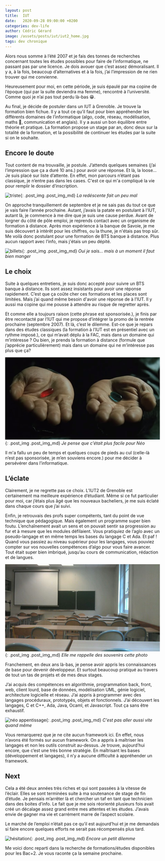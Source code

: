 ```yaml
---
layout: post
title:  IUT
date:   2020-09-28 09:00:00 +0200
categories: dev-life
author: Cédric Gérard
image: /assets/posts/iut/iut2_home.jpg
tags: dev chronique
---
```


Alors nous somme à l’été 2007 et je fais des tonnes de recherches concernant toutes les études possibles pour faire de l’informatique, ne passant pas par une licence. Je dois avouer que c’est assez démoralisant. Il y a, à la fois, beaucoup d’alternatives et à la fois, j’ai l’impression de ne rien trouver qui me convienne.

Heureusement pour moi, en cette période, je suis épaulé par ma copine de l’époque (qui par la suite deviendra ma femme), rencontré à l’université. Comme quoi je n’ai pas tout perdu là-bas 😁.

Au final, je décide de postuler dans un IUT à Grenoble. Je trouve la formation bien fichue. Il y a tout ce qu’il faut pour bien appréhender les différents domaines de l’informatique (algo, code, réseau, modélisation, maths 🤢, communication et anglais). Il y a aussi un bon équilibre entre théorie et pratique. La formation propose un stage par an, donc deux sur la totalité de la formation, et la possibilité de continuer les études par la suite si on le souhaite.  


## Encore le doute

Tout content de ma trouvaille, je postule. J’attends quelques semaines (j’ai l’impression que ça a duré 10 ans.) pour avoir une réponse. Et là, la loose… Je suis placé sur liste d’attente. En effet, mon parcours n’étant pas classique, je n’entre pas dans les cases. C'est ce qui m'a compliqué la vie pour remplir le dossier d’inscription.

![triste](https://media.giphy.com/media/7SF5scGB2AFrgsXP63/giphy.gif?cid=ecf05e47vj6do9ugekcl8ch4vnm19fykm28i9mv75nr1ryn4&rid=giphy.gif&ct=g){: .post_img .post_img_md} *La redéscente fait un peu mal*

On approche tranquillement de septembre et je ne sais pas du tout ce que je vais faire l’année prochaine. Autant, j’avais la patate en postulant à l’IUT, autant là, je commence à me dire que je suis une cause perdue. Avant de lorgner du côté de pôle emploi, je reprends contact avec un organisme de formation à distance. Après mon expérience à la banque de Savoie, je me suis découvert à intérêt pour les chiffres, ou la thune, je n'étais pas trop sûr. Me voilà donc postulant pour une formation de BTS banque à distance. Plus aucun rapport avec l’info, mais j'étais un peu dépité.

![billets](https://media.giphy.com/media/W9ncJSZLi36PC/giphy.gif?cid=ecf05e47wv1fgqj166psig9vh39jg9fzz63z56vhj1ukp364&rid=giphy.gif&ct=g){: .post_img .post_img_md} *Oui je sais... mais à un moment il faut bien manger*


## Le choix
 
Suite à quelques entretiens, je suis donc accepté pour suivre un BTS banque à distance. Ils sont assez insistants pour avoir une réponse rapidement. C’est que ça coûte cher ces formations et les places sont limitées. Mais j’ai quand même besoin d'avoir une réponse de à l’IUT. Il y aussi ma copine qui me pousse à attendre au risque de regretter après. 

Et comme elle a toujours raison (cette phrase est sponsorisée.), je finis par être recontacté par l’IUT qui me propose d’intégrer la promo de la rentrée prochaine (septembre 2007). Et là, c’est le dilemme. Est-ce que je repars dans des études classiques (la formation à l’IUT est en présentiel avec un rythme imposé.), ce qui m’avait déplu à la FAC, mais dans un domaine qui m’intéresse ? Ou bien, je prends la formation à distance (formule que j’apprécie particulièrement) mais dans un domaine qui ne m’intéresse pas plus que ça?

![matrix choix](/assets/posts/iut/choice-matrix.jpg){: .post_img .post_img_md} *Je pense que c'était plus facile pour Néo*

Il m'a fallu un peu de temps et quelques coups de pieds au cul (celle-là n’est pas sponsorisée, je m’en souviens encore.) pour me décider à persévérer dans l’informatique.

## L’éclate

Clairement, je ne regrette pas ce choix. L’IUT2 de Grenoble est certainement ma meilleure expérience d’étudiant. Même si ce fut particulier pour moi, car j’étais plus âgé que les nouveaux bacheliers, je me suis éclaté dans chaque cours que j’ai suivi.

Enfin, je retrouvais des profs super compétents, tant du point de vue technique que pédagogique. Mais également un programme super bien foutu. L’enchaînement avait un sens et on pouvait sentir sa progression au fur et à mesure que les modules défilaient. Vous pratiquiez de l’aglo avec un pseudo-langage et en même temps les bases du langage C et Ada. Et paf ! Quand vous passiez au niveau supérieur pour les langages, vous pouviez compter sur vos nouvelles compétences d’algo pour vous faire avancer. Tout était super bien imbriqué, jusqu’au cours de communication, rédaction et de langues.

![salle de classe](/assets/posts/iut/iut2_classroom.jpg){: .post_img .post_img_md} *Elle me rappelle des souvenirs cette photo*

Franchement, en deux ans là-bas, je pense avoir appris les connaissances de base pour devenir développeur. Et surtout beaucoup pratiqué au travers de tout un tas de projets et de mes deux stages.

J’ai acquis des compétences en algorithmie, programmation back, front, web, client lourd, base de données, modélisation UML, génie logiciel, architecture logicielle et réseau. J’ai appris à programmer avec des langages procéduraux, prototypés, objets et fonctionnels. J’ai découvert les langages, C et C++, Ada, Java, Ocaml, et Javascript. Tout ça sans être exhaustif.

![néo appentissage](https://media.giphy.com/media/3WvhJ783Le5ieNEZ8z/giphy.gif?cid=ecf05e47xnv6jzcmcfb7ksudmbrx9xfygaonq9l3m8e7basu&rid=giphy.gif&ct=g){: .post_img .post_img_md} *C'est pas aller aussi vite quand même*

Vous remarquerez que je ne cite aucun framework ici. En effet, nous n’avons été formés sur aucun framework. On a appris à maîtriser les langages et non les outils construit au-dessus. Je trouve, aujourd’hui encore, que c’est une très bonne stratégie. En maîtrisant les bases (développement et langages), il n’y a aucune difficulté à appréhender un framework.

## Next

Cela a été deux années très riches et qui sont passées à la vitesse de l’éclair. Elles se sont terminées suite à ma soutenance de stage de fin d’étude. Je pensais m’arrêter là et chercher un taf en tant que technicien dans des boites d’info. Le fait que je me sois réorienté plusieurs fois avait créé un décalage assez grand entre mes attentes et les études. J’avais envie de gagner ma vie et carrément marre de l’aspect scolaire.

Le marché de l’emploi n’était pas ce qu’il est aujourd’hui et je me demandais si faire encore quelques efforts ne serait pas récompensés plus tard.

![hésitation](https://media.giphy.com/media/JUFt5VlqVLDnkCM5zV/giphy-downsized-large.gif?cid=ecf05e47lnrmlhegsltczfhtoryjy9szdpq30u8zr8a4jphm&rid=giphy-downsized-large.gif&ct=g){: .post_img .post_img_md} *Encore un petit dilemme*

Me voici donc reparti dans la recherche de formations/études disponibles pour les Bac+2. Je vous raconte ça la semaine prochaine.